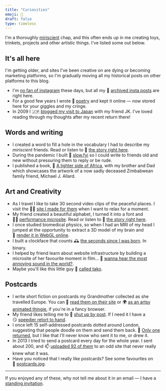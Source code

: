 ```yaml
---
title: "Curiosities"
emoji: 🧠
draft: false
type: timeless
---
```


I'm a thoroughly [miriscient](https://www.miriscient.org) chap, and this often ends up in me creating toys, trinkets, projects and other artistic things. I've listed some out below.

## It's all here

I'm getting older, and sites I've been creative on are dying or becoming marketing platforms, so I'm gradually moving all my historical posts on other platforms to this blog.

* I'm [no fan of instagram](/posts/goodbye-big-social) these days, but all my 📸&nbsp;[archived insta posts](/instagram-posts) are right here.
* For a good few years I wrote 📝&nbsp;[poetry](/poetry) and kept it online — now stored here for your giggles and my cringe.
* In 2009 I 🇯🇵&nbsp;[blogged my visit to Japan](/tags/japan-with-jk) with my friend JK. I've loved reading through my thoughts after my recent return there!

## Words and writing

* I created a word to fill a hole in the vocabulary I had to describe my _miriscient_ friends. Read or listen to 📖&nbsp;[the story right here](/posts/miriscience).
* During the pandemic I built 🐌&nbsp;[slow.fyi](https://slow.fyi) so I could write to friends old and new without pressuring them to reply or be rude.
* I published a book, 📔&nbsp;[A lighter side of Africa](https://www.amazon.co.uk/Lighter-Side-Africa-Paintings-Michael/dp/0993324908/), with my brother and Dad which showcases the artwork of a now sadly deceased Zimbabwean family friend, Michael J. Allard.

## Art and Creativity

* As I travel I like to take 30 second video clips of the peaceful places. I visit the 🧘‍♂️&nbsp;[site I made for them](http://30s.byjp.me/) when I want to relax for a moment.
* My friend created a beautiful alphabet, I turned it into a font and 👨‍🎤&nbsp;[performance microsite](https://caspian.byjp.me). Read or listen to 📖&nbsp;[the story right here](/posts/the-beauty-of-type).
* I once studied biomedical physics, so when I had an MRI of my head I jumped at the opportunity to extract a 3D model of my brain and 🧠&nbsp;[render it in WebGL online](https://brain.byjp.me/).
* I built a clockface that counts 🕰&nbsp;[the seconds since I was born](https://tictoc.byjp.me/). In binary.
* I helped by friend learn about website infrastructure by building a microsite of her favourite moment in film… 🐶&nbsp;[wanna hear the most annoying sound in the world?](https://wannahearthemostannoyingsoundintheworld.byjp.me).
* Maybe you'll like this little guy 🐙&nbsp;[called tako](https://tako.byjp.me).

## Postcards

* I write short fiction on postcards my Grandmother collected as she travelled Europe. You can 📮&nbsp;[read them on their site](http://lucy.byjp.me/) or 🌍&nbsp;[as an artsy animated thingie](http://lucy.byjp.me/globe#diving), if you're in a fancy browser.
* My friend likes telling me to 🤫&nbsp;[shut up by post](https://www.instagram.com/p/BqZR3qjAkMC/). If I need it I have a 😏&nbsp;[speedier retort to hand](http://shutupclaire.byjp.me/).
* I once left 15 self-addressed postcards dotted around London, suggesting that people doodle on them and send them back. 🐪&nbsp;[Only one returned](http://postcarddoodles.byjp.me/), but I like that I'll never know who sent it to me, or drew it.
* In 2013 I tried to send a postcard every day for the whole year. I sent about 200, and 📫&nbsp;[uploaded 92 of them](http://postcards.byjp.me/) to an odd site that never really knew what it was.
* Have you noticed that I really like postcards? See some favourites on 📸&nbsp;[postcards.jpg](https://instagram.com/postcards.jpg).

---

If you enjoyed any of these, why not tell me about it in an email — I have a [standing invitation](/standing-invitation).
